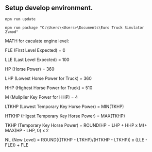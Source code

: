 ## Setup develop environment.

```
npm run update
```

```
npm run package "C:\Users\<Users>\Documents\Euro Truck Simulator 2\mod"
```

MATH for caculate engine level:

FLE (First Level Expected) = 0

LLE (Last Level Expected) = 100

HP (Horse Power) = 360

LHP (Lowest Horse Power for Truck) = 360

HHP (Highest Horse Power for Truck) = 510

M (Muliplier Key Power for HHP) = 4

LTKHP (Lowest Temporary Key Horse Power) = MIN(TKHP)

HTKHP (Higest Temporary Key Horse Power) = MAX(TKHP)

TKHP (Temporary Key Horse Power) = ROUND(HP + LHP + HHP x M)+ MAX(HP - LHP, 0) x 2

NL (New Level) = ROUND(((TKHP - LTKHP)/(HTKHP - LTKHP)) x (LLE - FLE)) + FLE
